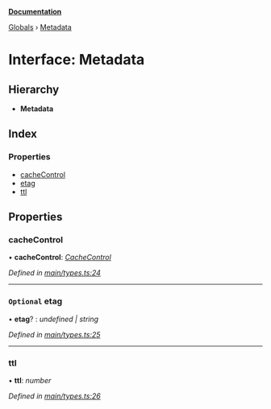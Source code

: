 **[Documentation](../README.md)**

[Globals](../README.md) › [Metadata](metadata.md)

# Interface: Metadata

## Hierarchy

* **Metadata**

## Index

### Properties

* [cacheControl](metadata.md#cachecontrol)
* [etag](metadata.md#optional-etag)
* [ttl](metadata.md#ttl)

## Properties

###  cacheControl

• **cacheControl**: *[CacheControl](cachecontrol.md)*

*Defined in [main/types.ts:24](https://github.com/bad-batch/cacheability/blob/251de40/src/main/types.ts#L24)*

___

### `Optional` etag

• **etag**? : *undefined | string*

*Defined in [main/types.ts:25](https://github.com/bad-batch/cacheability/blob/251de40/src/main/types.ts#L25)*

___

###  ttl

• **ttl**: *number*

*Defined in [main/types.ts:26](https://github.com/bad-batch/cacheability/blob/251de40/src/main/types.ts#L26)*